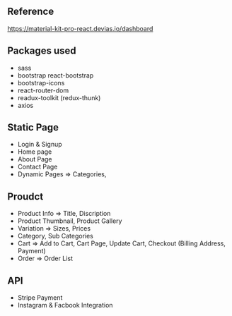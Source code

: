## Reference
https://material-kit-pro-react.devias.io/dashboard

## Packages used
* sass
* bootstrap react-bootstrap
* bootstrap-icons
* react-router-dom
* readux-toolkit (redux-thunk)
* axios

## Static Page
* Login & Signup
* Home page
* About Page
* Contact Page
* Dynamic Pages => Categories, 

## Proudct
* Product Info => Title, Discription
* Product Thumbnail, Product Gallery
* Variation => Sizes, Prices
* Category, Sub Categories
* Cart => Add to Cart, Cart Page, Update Cart, Checkout (Billing Address, Payment)
* Order => Order List

## API
* Stripe Payment
* Instagram & Facbook Integration 
